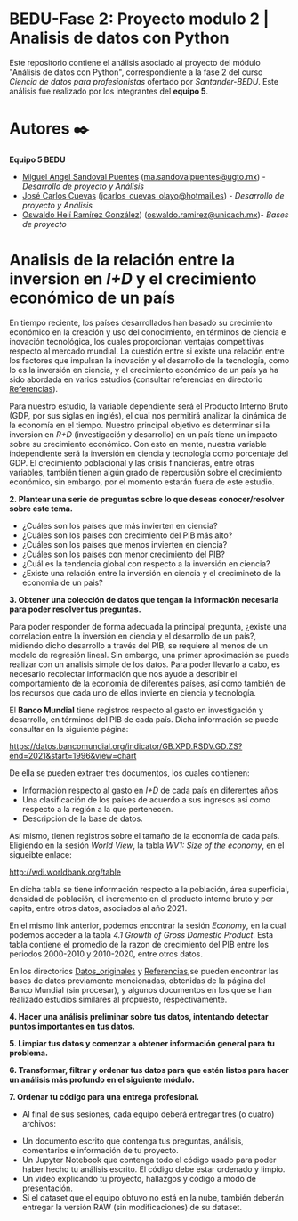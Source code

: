 # BEDU-Fase 2: Proyecto modulo 2 | Analisis de datos con Python

Este repositorio contiene el análisis asociado al proyecto del módulo "Análisis de datos con Python", correspondiente a la fase 2 del curso *Ciencia de datos para profesionistas* ofertado por *Santander-BEDU*. Este análisis fue realizado por los integrantes del **equipo 5**.

# Autores ✒️

**Equipo 5 BEDU**

* [Miguel Angel Sandoval Puentes](https://github.com/MiguelSP8) (ma.sandovalpuentes@ugto.mx)  - *Desarrollo de proyecto y Análisis* 
* [José Carlos Cuevas](https://github.com/CUOC907A) (jcarlos_cuevas_olayo@hotmail.es) - *Desarrollo de proyecto y Análisis*
* [Oswaldo Helí Ramírez González](https://github.com/waldohr1)) (oswaldo.ramirez@unicach.mx)- *Bases de proyecto*



# Analisis de la relación entre la inversion en *I+D* y el crecimiento económico de un país

En tiempo reciente, los países desarrollados han basado su crecimiento económico en la creación y uso del conocimiento, en términos de ciencia e inovación tecnológica, los cuales proporcionan ventajas competitivas respecto al mercado mundial. La cuestión entre si existe una relación entre los factores que impulsan la inovación y el desarrollo de la tecnología, como lo es la inversión en ciencia, y el crecimiento económico de un país ya ha sido abordada en varios estudios (consultar referencias en directorio [Referencias](https://github.com/MiguelSP8/BEDU_Proyecto_Modulo_Python/tree/main/Referencias)). 

Para nuestro estudio, la variable dependiente será el Producto Interno Bruto (GDP, por sus siglas en inglés), el cual nos permitirá analizar la dinámica de la economía en el tiempo. Nuestro principal objetivo es determinar si la inversion en *R+D* (investigación y desarrollo) en un país tiene un impacto sobre su crecimiento económico. Con esto en mente, nuestra variable independiente será la inversión en ciencia y tecnología como porcentaje del GDP. El crecimiento poblacional y las crisis financieras, entre otras variables, también tienen algún grado de repercusión sobre el crecimiento económico, sin embargo, por el momento estarán fuera de este estudio.

**2. Plantear una serie de preguntas sobre lo que deseas conocer/resolver sobre este tema.**

- ¿Cuáles son los países que más invierten en ciencia?
- ¿Cuáles son los países con crecimiento del PIB más alto?
- ¿Cuáles son los países que menos invierten en ciencia?
- ¿Cuáles son los países con menor crecimiento del PIB?
- ¿Cuál es la tendencia global con respecto a la inversión en ciencia?
- ¿Existe una relación entre la inversión en ciencia y el crecimineto de la economia de un pais?

**3. Obtener una colección de datos que tengan la información necesaria para poder resolver tus preguntas.**

Para poder responder de forma adecuada la principal pregunta, ¿existe una correlación entre la inversión en ciencia y el desarrollo de un país?, midiendo dicho desarrollo a través del PIB, se requiere al menos de un modelo de regresión lineal. Sin embargo, una primer aproximación se puede realizar con un analisis simple de los datos. Para poder llevarlo a cabo, es necesario recolectar información que nos ayude a describir el comportamiento de la economia de diferentes países, así como también de los recursos que cada uno de ellos invierte en ciencia y tecnología.

El **Banco Mundial** tiene registros respecto al gasto en investigación y desarrollo, en términos del PIB de cada país. Dicha información se puede consultar en la siguiente página:

https://datos.bancomundial.org/indicator/GB.XPD.RSDV.GD.ZS?end=2021&start=1996&view=chart

De ella se pueden extraer tres documentos, los cuales contienen: 

* Información respecto al gasto en *I+D* de cada país en diferentes años
* Una clasificación de los países de acuerdo a sus ingresos así como respecto a la región a la que pertenecen.
* Descripción de la base de datos.

Así mismo, tienen registros sobre el tamaño de la economía de cada país. Eligiendo en la sesión *World View*, la tabla *WV1: Size of the economy*, en el sigueibte enlace:

http://wdi.worldbank.org/table

En dicha tabla se tiene información respecto a la población, área superficial, densidad de población, el incremento en el producto interno bruto y per capita, entre otros datos, asociados al año 2021.

En el mismo link anterior, podemos encontrar la sesión *Economy*, en la cual podemos acceder a la tabla *4.1 Growth of Gross Domestic Product*. Esta tabla contiene el promedio de la razon de crecimiento del PIB entre los periodos 2000-2010 y 2010-2020, entre otros datos. 

En los directorios [Datos_originales](https://github.com/MiguelSP8/BEDU_Proyecto_Modulo_Python/tree/main/Datos_originales) y [Referencias](https://github.com/MiguelSP8/BEDU_Proyecto_Modulo_Python/tree/main/Referencias),se pueden encontrar las bases de datos previamente mencionadas, obtenidas de la página del Banco Mundial (sin procesar), y algunos documentos en los que se han realizado estudios similares al propuesto, respectivamente.

**4.  Hacer una análisis preliminar sobre tus datos, intentando detectar puntos importantes en tus datos.**

**5. Limpiar tus datos y comenzar a obtener información general para tu problema.**

**6. Transformar, filtrar y ordenar tus datos para que estén listos para hacer un análisis más profundo en el siguiente módulo.**

**7. Ordenar tu código para una entrega profesional.**

* Al final de sus sesiones, cada equipo deberá entregar tres (o cuatro) archivos:
- Un documento escrito que contenga tus preguntas, análisis, comentarios e información de tu proyecto.
- Un Jupyter Notebook que contenga todo el código usado para poder haber hecho tu análisis escrito. El código debe estar ordenado y limpio.
- Un video explicando tu proyecto, hallazgos y código a modo de presentación.
- Si el dataset que el equipo obtuvo no está en la nube, también deberán entregar la versión RAW (sin modificaciones) de su dataset.
